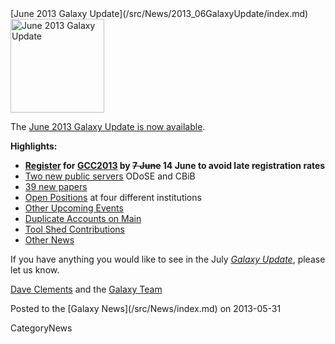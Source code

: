 <div class='newsItemHeader'>[June 2013 Galaxy Update](/src/News/2013_06GalaxyUpdate/index.md)</div>

<div class='right'><a href='/src/GalaxyUpdates/2013_06/index.md'><img src="/src/Images/Logos/GalaxyUpdate200.png" alt="June 2013 Galaxy Update" width=150 /></a></div>

The [June 2013 Galaxy Update is now available](/src/GalaxyUpdates/2013_06/index.md). 

**Highlights:**
* **[Register](/src/Events/GCC2013/Register/index.md) for [GCC2013](/src/GalaxyUpdates/2013_06/index.md#gcc2013) by ~~7 June~~ 14 June to avoid late registration rates**
* [Two new public servers](/src/GalaxyUpdates/2013_06/index.md#new-public-servers) ODoSE and CBiB
* [39 new papers](/src/GalaxyUpdates/2013_06/index.md#new-papers)
* [Open Positions](/src/GalaxyUpdates/2013_06/index.md#whos-hiring) at four different institutions
* [Other Upcoming Events](/src/GalaxyUpdates/2013_06/index.md#other-upcoming-events)
* [Duplicate Accounts on Main](/src/GalaxyUpdates/2013_06/index.md#duplicate-accounts-on-main)
* [Tool Shed Contributions](/src/GalaxyUpdates/2013_06/index.md#tool-shed-contributions)
* [Other News](/src/GalaxyUpdates/2013_06/index.md#other-news)

If you have anything you would like to see in the July *[Galaxy Update](/src/GalaxyUpdates/index.md)*, please let us know.

[Dave Clements](/src/DaveClements/index.md) and the [Galaxy Team](/src/GalaxyTeam/index.md)

<div class='newsItemFooter'>Posted to the [Galaxy News](/src/News/index.md) on 2013-05-31 </div>

CategoryNews
